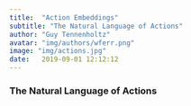 ```yaml
---
title:  "Action Embeddings"
subtitle: "The Natural Language of Actions"
author: "Guy Tennenholtz"
avatar: "img/authors/wferr.png"
image: "img/actions.jpg"
date:   2019-09-01 12:12:12
---
```


### The Natural Language of Actions
